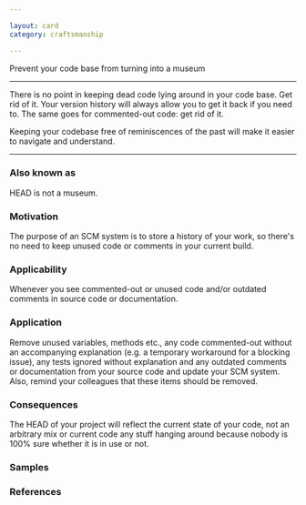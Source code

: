 ```yaml
---

layout: card
category: craftsmanship

---
```


Prevent your code base from turning into a museum

---

There is no point in keeping dead code lying around in your code base. Get rid
of it. Your version history will always allow you to get it back if you need
to. The same goes for commented-out code: get rid of it.

Keeping your codebase free of reminiscences of the past will make it easier to
navigate and understand.

---

### Also known as

HEAD is not a museum.

### Motivation

The purpose of an SCM system is to store a history of your work, so there's no need to keep unused code or comments in your current build.

### Applicability

Whenever you see commented-out or unused code and/or outdated comments in source code or documentation.

### Application

Remove unused variables, methods etc., any code commented-out without an accompanying explanation (e.g. a temporary workaround for a blocking issue), any tests ignored without explanation and any outdated comments or documentation from your source code and update your SCM system. Also, remind your colleagues that these items should be removed.

### Consequences

The HEAD of your project will reflect the current state of your code, not an arbitrary mix or current code any stuff hanging around because nobody is 100% sure whether it is in use or not.

### Samples

### References
